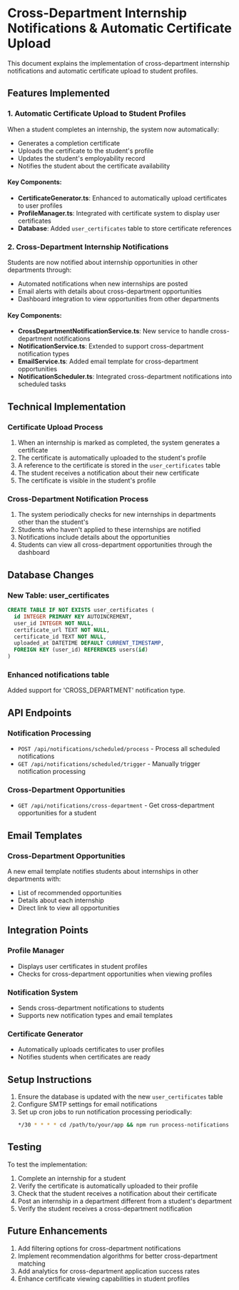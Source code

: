 # Cross-Department Internship Notifications & Automatic Certificate Upload

This document explains the implementation of cross-department internship notifications and automatic certificate upload to student profiles.

## Features Implemented

### 1. Automatic Certificate Upload to Student Profiles

When a student completes an internship, the system now automatically:
- Generates a completion certificate
- Uploads the certificate to the student's profile
- Updates the student's employability record
- Notifies the student about the certificate availability

#### Key Components:
- **CertificateGenerator.ts**: Enhanced to automatically upload certificates to user profiles
- **ProfileManager.ts**: Integrated with certificate system to display user certificates
- **Database**: Added `user_certificates` table to store certificate references

### 2. Cross-Department Internship Notifications

Students are now notified about internship opportunities in other departments through:
- Automated notifications when new internships are posted
- Email alerts with details about cross-department opportunities
- Dashboard integration to view opportunities from other departments

#### Key Components:
- **CrossDepartmentNotificationService.ts**: New service to handle cross-department notifications
- **NotificationService.ts**: Extended to support cross-department notification types
- **EmailService.ts**: Added email template for cross-department opportunities
- **NotificationScheduler.ts**: Integrated cross-department notifications into scheduled tasks

## Technical Implementation

### Certificate Upload Process

1. When an internship is marked as completed, the system generates a certificate
2. The certificate is automatically uploaded to the student's profile
3. A reference to the certificate is stored in the `user_certificates` table
4. The student receives a notification about their new certificate
5. The certificate is visible in the student's profile

### Cross-Department Notification Process

1. The system periodically checks for new internships in departments other than the student's
2. Students who haven't applied to these internships are notified
3. Notifications include details about the opportunities
4. Students can view all cross-department opportunities through the dashboard

## Database Changes

### New Table: user_certificates
```sql
CREATE TABLE IF NOT EXISTS user_certificates (
  id INTEGER PRIMARY KEY AUTOINCREMENT,
  user_id INTEGER NOT NULL,
  certificate_url TEXT NOT NULL,
  certificate_id TEXT NOT NULL,
  uploaded_at DATETIME DEFAULT CURRENT_TIMESTAMP,
  FOREIGN KEY (user_id) REFERENCES users(id)
)
```

### Enhanced notifications table
Added support for 'CROSS_DEPARTMENT' notification type.

## API Endpoints

### Notification Processing
- `POST /api/notifications/scheduled/process` - Process all scheduled notifications
- `GET /api/notifications/scheduled/trigger` - Manually trigger notification processing

### Cross-Department Opportunities
- `GET /api/notifications/cross-department` - Get cross-department opportunities for a student

## Email Templates

### Cross-Department Opportunities
A new email template notifies students about internships in other departments with:
- List of recommended opportunities
- Details about each internship
- Direct link to view all opportunities

## Integration Points

### Profile Manager
- Displays user certificates in student profiles
- Checks for cross-department opportunities when viewing profiles

### Notification System
- Sends cross-department notifications to students
- Supports new notification types and email templates

### Certificate Generator
- Automatically uploads certificates to user profiles
- Notifies students when certificates are ready

## Setup Instructions

1. Ensure the database is updated with the new `user_certificates` table
2. Configure SMTP settings for email notifications
3. Set up cron jobs to run notification processing periodically:
   ```bash
   */30 * * * * cd /path/to/your/app && npm run process-notifications
   ```

## Testing

To test the implementation:

1. Complete an internship for a student
2. Verify the certificate is automatically uploaded to their profile
3. Check that the student receives a notification about their certificate
4. Post an internship in a department different from a student's department
5. Verify the student receives a cross-department notification

## Future Enhancements

1. Add filtering options for cross-department notifications
2. Implement recommendation algorithms for better cross-department matching
3. Add analytics for cross-department application success rates
4. Enhance certificate viewing capabilities in student profiles